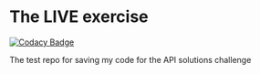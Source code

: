 # The LIVE exercise

[![Codacy Badge](https://api.codacy.com/project/badge/Grade/d1ec29f899454aff833221dd195709b0)](https://app.codacy.com/app/Vignesh-Durairaj/Credijusto?utm_source=github.com&utm_medium=referral&utm_content=Vignesh-Durairaj/Credijusto&utm_campaign=Badge_Grade_Dashboard)

The test repo for saving my code for the API solutions challenge
